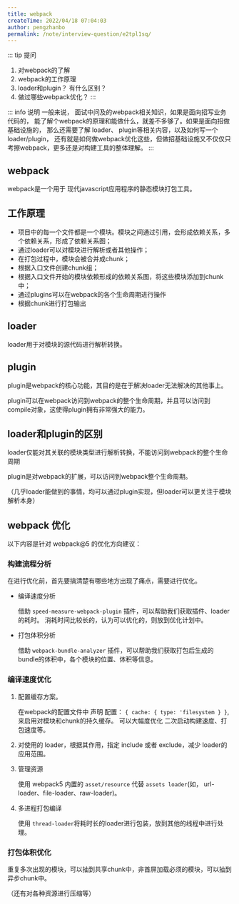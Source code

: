 ```yaml
---
title: webpack
createTime: 2022/04/18 07:04:03
author: pengzhanbo
permalink: /note/interview-question/e2tpl1sq/
---
```


::: tip 提问
1. 对webpack的了解
2. webpack的工作原理
3. loader和plugin？ 有什么区别？
4. 做过哪些webpack优化？
:::

::: info 说明
一般来说， 面试中问及的webpack相关知识，如果是面向招写业务代码的，
能了解个webpack的原理和能做什么，就差不多够了。如果是面向招做基础设施的，
那么还需要了解 loader、 plugin等相关内容，以及如何写一个 loader/plugin，
还有就是如何做webpack优化这些，但做招基础设施又不仅仅只考擦webpack，更多还是对构建工具的整体理解。
:::

## webpack

webpack是一个用于 现代javascript应用程序的静态模块打包工具。

## 工作原理

- 项目中的每一个文件都是一个模块。模块之间通过引用，会形成依赖关系，多个依赖关系，形成了依赖关系图；
- 通过loader可以对模块进行解析或者其他操作；
- 在打包过程中，模块会被合并成chunk；
- 根据入口文件创建chunk组；
- 根据入口文件开始的模块依赖形成的依赖关系图，将这些模块添加到chunk中；
- 通过plugins可以在webpack的各个生命周期进行操作
- 根据chunk进行打包输出

## loader

loader用于对模块的源代码进行解析转换。

## plugin

plugin是webpack的核心功能，其目的是在于解决loader无法解决的其他事上。

plugin可以在webpack访问到webpack的整个生命周期，并且可以访问到compile对象，这使得plugin拥有非常强大的能力。

## loader和plugin的区别

loader仅能对其关联的模块类型进行解析转换，不能访问到webpack的整个生命周期

plugin是对webpack的扩展，可以访问到webpack整个生命周期。

（几乎loader能做到的事情，均可以通过plugin实现，但loader可以更关注于模块解析本身）

## webpack 优化

以下内容是针对 webpack@5 的优化方向建议：

### 构建流程分析

在进行优化前，首先要搞清楚有哪些地方出现了痛点，需要进行优化。

- 编译速度分析
  
  借助 `speed-measure-webpack-plugin` 插件，可以帮助我们获取插件、loader的耗时。
  消耗时间比较长的，认为可以优化的，则放到优化计划中。

- 打包体积分析

  借助 `webpack-bundle-analyzer` 插件，可以帮助我们获取打包后生成的bundle的体积中，各个模块的位置、体积等信息。

### 编译速度优化

1. 配置缓存方案。
   
   在webpack的配置文件中 声明 配置： `{ cache: { type: 'filesystem } }`,来启用对模块和chunk的持久缓存。
   可以大幅度优化 二次启动构建速度、打包速度等。

2. 对使用的 loader，根据其作用，指定 include 或者 exclude，减少 loader的应用范围。

3. 管理资源
   
   使用 webpack5 内置的 `asset/resource` 代替 `assets loader`(如， url-loader、file-loader、raw-loader)。

4. 多进程打包编译
   
   使用 `thread-loader`将耗时长的loader进行包装，放到其他的线程中进行处理。

### 打包体积优化

重复多次出现的模块，可以抽到共享chunk中，非首屏加载必须的模块，可以抽到异步chunk中。

（还有对各种资源进行压缩等）
